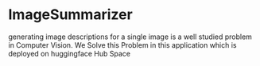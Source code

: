 # ImageSummarizer
generating image descriptions for a single image is a well studied problem in Computer Vision. We Solve this Problem in this application which is deployed on huggingface Hub Space
